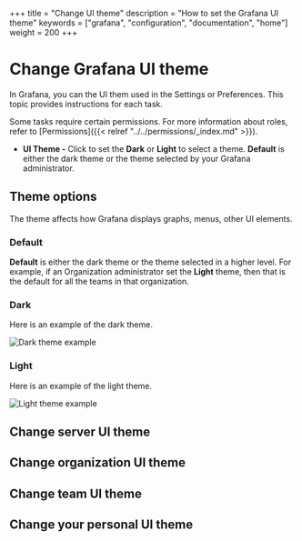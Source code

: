+++
title = "Change UI theme"
description = "How to set the Grafana UI theme"
keywords = ["grafana", "configuration", "documentation", "home"]
weight = 200
+++

# Change Grafana UI theme

In Grafana, you can the UI them used in the Settings or Preferences. This topic provides instructions for each task.

Some tasks require certain permissions. For more information about roles, refer to [Permissions]({{< relref "../../permissions/_index.md" >}}).


   - **UI Theme -** Click to set the **Dark** or **Light** to select a theme. **Default** is either the dark theme or the theme selected by your Grafana administrator.


## Theme options

The theme affects how Grafana displays graphs, menus, other UI elements.

### Default

**Default** is either the dark theme or the theme selected in a higher level. For example, if an Organization administrator set the **Light** theme, then that is the default for all the teams in that organization.

### Dark

Here is an example of the dark theme.

![Dark theme example](/img/docs/preferences/dark-theme-7-4.png)

### Light

Here is an example of the light theme.

![Light theme example](/img/docs/preferences/light-theme-7-4.png)

## Change server UI theme


## Change organization UI theme


## Change team UI theme


## Change your personal UI theme